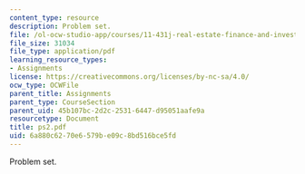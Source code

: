 ```yaml
---
content_type: resource
description: Problem set.
file: /ol-ocw-studio-app/courses/11-431j-real-estate-finance-and-investment-fall-2006/6a880c6270e6579be09c8bd516bce5fd_ps2.pdf
file_size: 31034
file_type: application/pdf
learning_resource_types:
- Assignments
license: https://creativecommons.org/licenses/by-nc-sa/4.0/
ocw_type: OCWFile
parent_title: Assignments
parent_type: CourseSection
parent_uid: 45b107bc-2d2c-2531-6447-d95051aafe9a
resourcetype: Document
title: ps2.pdf
uid: 6a880c62-70e6-579b-e09c-8bd516bce5fd
---
```

Problem set.